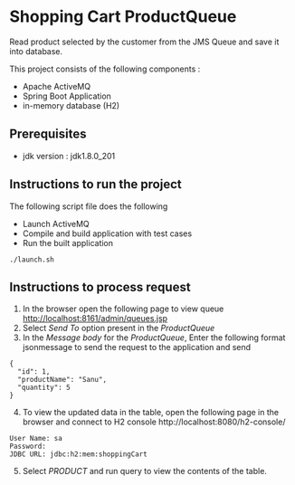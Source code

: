 # Shopping Cart ProductQueue

Read product selected by the customer from the JMS Queue and save it into database.

This project consists of the following components :
* Apache ActiveMQ
* Spring Boot Application
* in-memory database (H2)

## Prerequisites
* jdk version : jdk1.8.0_201

## Instructions to run the project
The following script file does the following
* Launch ActiveMQ
* Compile and build application with test cases
* Run the built application

```
./launch.sh
```

## Instructions to process request
1. In the browser open the following page to view queue <http://localhost:8161/admin/queues.jsp>
2. Select _Send To_ option present in the _ProductQueue_
3. In the _Message body_ for the _ProductQueue_, Enter the following format jsonmessage to send the request to the application and send
```
{
  "id": 1,
  "productName": "Sanu",
  "quantity": 5
}
```
4. To view the updated data in the table, open the following page in the browser and connect to H2 console
http://localhost:8080/h2-console/
```
User Name: sa
Password:
JDBC URL: jdbc:h2:mem:shoppingCart
```
5. Select _PRODUCT_ and run query to view the contents of the table.
